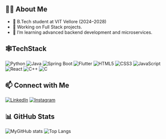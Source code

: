 ## 👨‍💻 About Me

- 🏫 B.Tech student at VIT Vellore (2024–2028)
- 🔭 Working on Full Stack projects.
- 🌱 I’m learning advanced backend development and microservices.
  
## 🕸️TechStack
![Python](https://img.shields.io/badge/Python-3776AB?style=for-the-badge&logo=python&logoColor=white)
![Java](https://img.shields.io/badge/Java-ED8B00?style=for-the-badge&logo=java&logoColor=white)
![Spring Boot](https://img.shields.io/badge/Spring_Boot-6DB33F?style=for-the-badge&logo=spring-boot&logoColor=white)
![Flutter](https://img.shields.io/badge/Flutter-02569B?style=for-the-badge&logo=flutter&logoColor=white)
![HTML5](https://img.shields.io/badge/HTML5-E34F26?style=for-the-badge&logo=html5&logoColor=white)
![CSS3](https://img.shields.io/badge/CSS3-1572B6?style=for-the-badge&logo=css3&logoColor=white)
![JavaScript](https://img.shields.io/badge/JavaScript-F7DF1E?style=for-the-badge&logo=javascript&logoColor=black)
![React](https://img.shields.io/badge/React-20232A?style=for-the-badge&logo=react&logoColor=61DAFB)
![C++](https://img.shields.io/badge/C++-00599C?style=for-the-badge&logo=c%2B%2B&logoColor=white)
![C](https://img.shields.io/badge/C-00599C?style=for-the-badge&logo=c&logoColor=white)


## 📫 Connect with Me

[![LinkedIn](https://img.shields.io/badge/LinkedIn-blue?style=for-the-badge&logo=linkedin&logoColor=white)](https://www.linkedin.com/in/rupesh-tripathi-b62583328/)
[![Instagram](https://img.shields.io/badge/Instagram-E4405F?style=for-the-badge&logo=instagram&logoColor=white)](https://instagram.com/rup.eshhh._)

## 📊 GitHub Stats

![MyGitHub stats](https://github-readme-stats.vercel.app/api?username=rupeshhh007&show_icons=true&theme=tokyonight)
![Top Langs](https://github-readme-stats.vercel.app/api/top-langs/?username=rupeshhh007&layout=compact)

